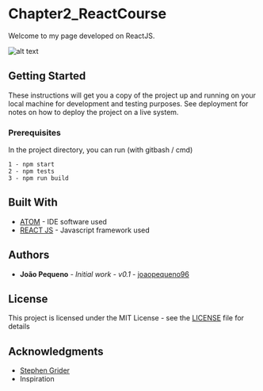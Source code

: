 # Chapter2_ReactCourse

Welcome to my page developed on ReactJS.

![alt text](https://github.com/joaopequeno96/SnakeGame/blob/master/icon.ico)

## Getting Started

These instructions will get you a copy of the project up and running on your local machine for development and testing purposes. See deployment for notes on how to deploy the project on a live system.

### Prerequisites

In the project directory, you can run (with gitbash / cmd)

```
1 - npm start
2 - npm tests
3 - npm run build
```

## Built With

* [ATOM](https://atom.io) - IDE software used
* [REACT JS](https://reactjs.org) - Javascript framework used

## Authors

* **João Pequeno** - *Initial work - v0.1* - [joaopequeno96](https://github.com/joaopequeno96)

<!--See also the list of [contributors](https://github.com/SnakeGame/contributors) who participated in this project. -->

## License

This project is licensed under the MIT License - see the [LICENSE](https://github.com/joaopequeno96/Chapter1_ReactCourse/blob/master/LICENSE) file for details

## Acknowledgments

* [Stephen Grider](https://www.udemy.com/user/sgslo/)
* Inspiration



